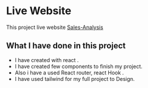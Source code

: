 # Live Website

This project live website [Sales-Analysis](https://melodious-bublanina-443ce2.netlify.app/)

## What I have done in this project 
* I have created with react . 
* I have created few components to finish my project.  
* Also i have a used React router, react Hook . 
* I have used tailwind for my full project to Design. 
